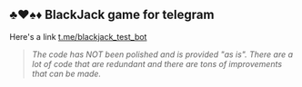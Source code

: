 ## ♣️♥️♠️♦️ BlackJack game for telegram
Here's a link [t.me/blackjack_test_bot](t.me/blackjack_test_bot)

>*The code has NOT been polished and is provided "as is". There are a lot of code that are redundant and there are tons of improvements that can be made.*
